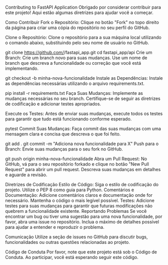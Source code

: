 Contributing to FastAPI Application
Obrigado por considerar contribuir para este projeto! Aqui estão algumas diretrizes para ajudar você a começar.

Como Contribuir
Fork o Repositório: Clique no botão "Fork" no topo direito da página para criar uma cópia do repositório no seu perfil do GitHub.

Clone o Repositório: Clone o repositório para a sua máquina local utilizando o comando abaixo, substituindo <seu-usuario> pelo seu nome de usuário no GitHub.

git clone https://github.com/<seu-usuario>/fastapi_app.git
cd fastapi_app/api
Crie um Branch: Crie um branch novo para suas mudanças. Use um nome de branch que descreva a funcionalidade ou correção que você está implementando.

git checkout -b minha-nova-funcionalidade
Instale as Dependências: Instale as dependências necessárias utilizando o arquivo requirements.txt.

pip install -r requirements.txt
Faça Suas Mudanças: Implemente as mudanças necessárias no seu branch. Certifique-se de seguir as diretrizes de codificação e adicionar testes apropriados.

Execute os Testes: Antes de enviar suas mudanças, execute todos os testes para garantir que tudo está funcionando conforme esperado.

pytest
Commit Suas Mudanças: Faça commit das suas mudanças com uma mensagem clara e concisa que descreva o que foi feito.

git add .
git commit -m "Adiciona nova funcionalidade para X"
Push para o Branch: Envie suas mudanças para o seu fork no GitHub.

git push origin minha-nova-funcionalidade
Abra um Pull Request: No GitHub, vá para o seu repositório forkado e clique no botão "New Pull Request" para abrir um pull request. Descreva suas mudanças em detalhes e aguarde a revisão.

Diretrizes de Codificação
Estilo de Código: Siga o estilo de codificação do projeto. Utilize o PEP 8 como guia para Python.
Comentários e Documentação: Adicione comentários claros e documentação onde for necessário. Mantenha o código o mais legível possível.
Testes: Adicione testes para suas mudanças para garantir que futuras modificações não quebrem a funcionalidade existente.
Reportando Problemas
Se você encontrar um bug ou tiver uma sugestão para uma nova funcionalidade, por favor, abra uma issue no repositório. Inclua o máximo de detalhes possível para ajudar a entender e reproduzir o problema.

Comunicação
Utilize a seção de issues no GitHub para discutir bugs, funcionalidades ou outras questões relacionadas ao projeto.

Código de Conduta
Por favor, note que este projeto está sob o Código de Conduta. Ao participar, você está esperando seguir este código.
